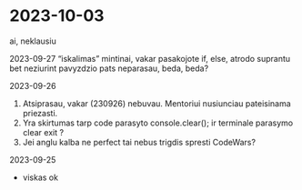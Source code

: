 # 2023-10-03
ai, neklausiu

2023-09-27
“iskalimas” mintinai, vakar pasakojote if, else, atrodo suprantu bet neziurint pavyzdzio pats neparasau, beda, beda?

2023-09-26
1. Atsiprasau, vakar (230926) nebuvau. Mentoriui nusiunciau pateisinama priezasti.
2. Yra skirtumas tarp code parasyto console.clear(); ir terminale parasymo clear exit ?
3. Jei anglu kalba ne perfect tai nebus trigdis spresti CodeWars?

2023-09-25
- viskas ok
